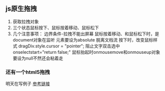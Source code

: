 ## js原生拖拽
1. 获取拉拽对象
2. 三个状态鼠标按下、鼠标按着移动、鼠标松下
3. 几个注意事项：
    边界条件-拉拽不能出屏幕
    鼠标按着移动、和鼠标松下时，是document对象在监听
    元素要设为absolute 脱离文档流
    按下时，改变鼠标样式 dragDiv.style.cursor = "pointer";
    阻止文字双击选中 onselectstart="return false;"
    鼠标抬起时onmousemove和onmouseup对象要设为null不然还会粘着走


### 还有一个html5拖拽
明天在写例子
[参考链接](https://blog.csdn.net/weixin_41910848/article/details/82218243)

